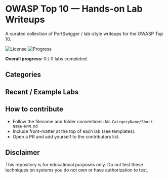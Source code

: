 # OWASP Top 10 — Hands-on Lab Writeups

A curated collection of PortSwigger / lab-style writeups for the OWASP Top 10.

<!-- badges: start -->
![License](https://img.shields.io/badge/license-MIT-brightgreen)
![Progress](https://img.shields.io/badge/progress-up--to--date-green)
<!-- badges: end -->

**Overall progress:** 0 / 0 labs completed.

## Categories



## Recent / Example Labs

## How to contribute

- Follow the filename and folder conventions: `NN-CategoryName/Short-Name-NNN.md`
- Include front-matter at the top of each lab (see templates).
- Open a PR and add yourself to the contributors list.

## Disclaimer

This repository is for educational purposes only. Do not test these techniques on systems you do not own or have authorization to test.
